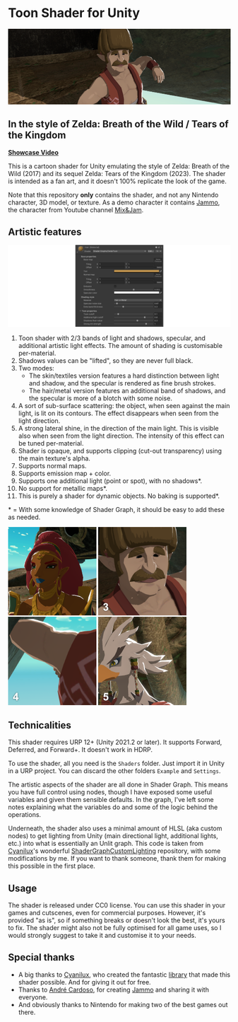 # Toon Shader for Unity

![Header](Docs/header.png)

## In the style of Zelda: Breath of the Wild / Tears of the Kingdom

**[Showcase Video](https://youtu.be/f_uh1MZBAPI)**

This is a cartoon shader for Unity emulating the style of Zelda: Breath of the Wild (2017) and its sequel Zelda: Tears of the Kingdom (2023). The shader is intended as a fan art, and it doesn't 100% replicate the look of the game.

Note that this repository **only** contains the shader, and not any Nintendo character, 3D model, or texture. As a demo character it contains [Jammo](https://github.com/mixandjam/Jammo-Character), the character from Youtube channel [Mix&Jam](https://www.youtube.com/mixandjam).

## Artistic features

![Material Inspector](Docs/inspector.png)

1. Toon shader with 2/3 bands of light and shadows, specular, and additional artistic light effects. The amount of shading is customisable per-material.
2. Shadows values can be "lifted", so they are never full black.
3. Two modes:
    - The skin/textiles version features a hard distinction between light and shadow, and the specular is rendered as fine brush strokes.
    - The hair/metal version features an additional band of shadows, and the specular is more of a blotch with some noise.
4. A sort of sub-surface scattering: the object, when seen against the main light, is lit on its contours. The effect disappears when seen from the light direction.
5. A strong lateral shine, in the direction of the main light. This is visible also when seen from the light direction. The intensity of this effect can be tuned per-material.
6. Shader is opaque, and supports clipping (cut-out transparency) using the main texture's alpha.
7. Supports normal maps.
8. Supports emission map + color.
9. Supports one additional light (point or spot), with no shadows\*.
10. No support for metallic maps\*.
11. This is purely a shader for dynamic objects. No baking is supported\*.

\* = With some knowledge of Shader Graph, it should be easy to add these as needed.

![Toon shader](Docs/1.png) ![3](Docs/3.png) ![4](Docs/4.png) ![5](Docs/5.png)

## Technicalities
This shader requires URP 12+ (Unity 2021.2 or later). It supports Forward, Deferred, and Forward+. It doesn't work in HDRP.

To use the shader, all you need is the `Shaders` folder. Just import it in Unity in a URP project. You can discard the other folders `Example` and `Settings`.

The artistic aspects of the shader are all done in Shader Graph. This means you have full control using nodes, though I have exposed some useful variables and given them sensible defaults. In the graph, I've left some notes explaining what the variables do and some of the logic behind the operations.

Underneath, the shader also uses a minimal amount of HLSL (aka custom nodes) to get lighting from Unity (main directional light, additional lights, etc.) into what is essentially an Unlit graph. This code is taken from [Cyanilux](https://twitter.com/Cyanilux)'s wonderful [ShaderGraphCustomLighting](https://github.com/Cyanilux/URP_ShaderGraphCustomLighting) repository, with some modifications by me. If you want to thank someone, thank them for making this possible in the first place.

## Usage
The shader is released under CC0 license. You can use this shader in your games and cutscenes, even for commercial purposes. However, it's provided "as is", so if something breaks or doesn't look the best, it's yours to fix. The shader might also not be fully optimised for all game uses, so I would strongly suggest to take it and customise it to your needs.

## Special thanks
- A big thanks to [Cyanilux](https://twitter.com/Cyanilux), who created the fantastic [library](https://github.com/Cyanilux/URP_ShaderGraphCustomLighting) that made this shader possible. And for giving it out for free.
- Thanks to [André Cardoso](https://twitter.com/andre_mc), for creating [Jammo](https://github.com/mixandjam/Jammo-Character) and sharing it with everyone.
- And obviously thanks to Nintendo for making two of the best games out there.
